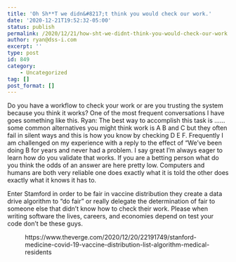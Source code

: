 ```yaml
---
title: 'Oh Sh**T we didn&#8217;t think you would check our work.'
date: '2020-12-21T19:52:32-05:00'
status: publish
permalink: /2020/12/21/how-sht-we-didnt-think-you-would-check-our-work
author: ryan@dss-i.com
excerpt: ''
type: post
id: 849
category:
    - Uncategorized
tag: []
post_format: []
---
```

Do you have a workflow to check your work or are you trusting the system because you think it works? One of the most frequent conversations I have goes something like this. Ryan: The best way to accomplish this task is …… some common alternatives you might think work is A B and C but they often fail in silent ways and this is how you know by checking D E F. Frequently I am challenged on my experience with a reply to the effect of “We’ve been doing B for years and never had a problem. I say great I’m always eager to learn how do you validate that works. If you are a betting person what do you think the odds of an answer are here pretty low. Computers and humans are both very reliable one does exactly what it is told the other does exactly what it knows it has to.

Enter Stamford in order to be fair in vaccine distribution they create a data drive algorithm to “do fair” or really delegate the determination of fair to someone else that didn’t know how to check their work. Please when writing software the lives, careers, and economies depend on test your code don’t be these guys.

<figure class="wp-block-embed"><div class="wp-block-embed__wrapper">https://www.theverge.com/2020/12/20/22191749/stanford-medicine-covid-19-vaccine-distribution-list-algorithm-medical-residents </div></figure>